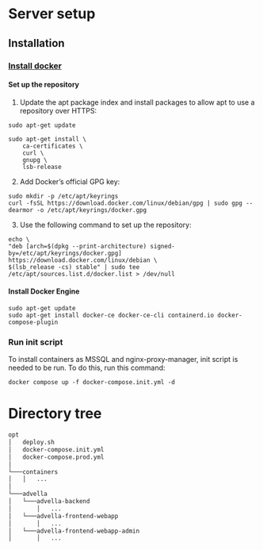 # Server setup

## Installation

### [Install docker](https://docs.docker.com/engine/install/debian/)

#### Set up the repository

1. Update the apt package index and install packages to allow apt to use a repository over HTTPS:

```
sudo apt-get update

sudo apt-get install \
    ca-certificates \
    curl \
    gnupg \
    lsb-release
```

2. Add Docker’s official GPG key:

```
sudo mkdir -p /etc/apt/keyrings
curl -fsSL https://download.docker.com/linux/debian/gpg | sudo gpg --dearmor -o /etc/apt/keyrings/docker.gpg
```

3. Use the following command to set up the repository:

```
echo \
"deb [arch=$(dpkg --print-architecture) signed-by=/etc/apt/keyrings/docker.gpg] https://download.docker.com/linux/debian \
$(lsb_release -cs) stable" | sudo tee /etc/apt/sources.list.d/docker.list > /dev/null
```

#### Install Docker Engine

```
sudo apt-get update
sudo apt-get install docker-ce docker-ce-cli containerd.io docker-compose-plugin
```

### Run init script

To install containers as MSSQL and nginx-proxy-manager, init script is needed to be run. To do this, run this command:
```
docker compose up -f docker-compose.init.yml -d
```

# Directory tree

```bash
opt
│   deploy.sh
│   docker-compose.init.yml
│   docker-compose.prod.yml
│
└───containers
│   │   ...
│
└───advella
│   └───advella-backend
│       │   ...
│   └───advella-frontend-webapp
│       │   ...
│   └───advella-frontend-webapp-admin
│       │   ...
```
